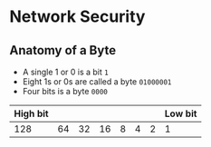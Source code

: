 # Network Security


## Anatomy of a Byte
- A single 1 or 0 is a bit `1` 
- Eight 1s or 0s are called a byte `01000001`
- Four bits is a byte `0000`

| High bit  |   |   |   |   |   |   | Low bit  |
|---|---|---|---|---|---|---|---|
| 128  |  64 | 32  | 16  | 8  | 4  | 2  | 1  |
